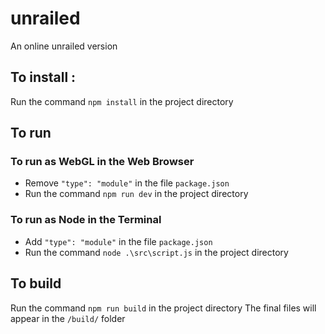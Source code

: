 # unrailed

An online unrailed version

## To install :

Run the command `npm install` in the project directory

## To run

### To run as WebGL in the Web Browser

- Remove `"type": "module"` in the file `package.json`
- Run the command `npm run dev` in the project directory

### To run as Node in the Terminal

- Add `"type": "module"` in the file `package.json`
- Run the command `node .\src\script.js` in the project directory

## To build

Run the command `npm run build` in the project directory
The final files will appear in the `/build/` folder